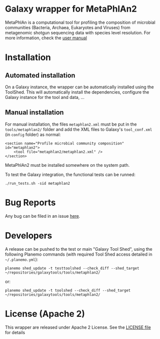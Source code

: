 Galaxy wrapper for MetaPhlAn2
=============================

MetaPhlAn is a computational tool for profiling the composition of microbial 
communities (Bacteria, Archaea, Eukaryotes and Viruses) from metagenomic shotgun 
sequencing data with species level resolution. For more information, check the 
[user manual](https://bitbucket.org/biobakery/metaphlan2)

# Installation

## Automated installation

On a Galaxy instance, the wrapper can be automatically installed using the 
ToolShed. This will automatically install the dependencies, configure the Galaxy
instance for the tool and data, ...

## Manual installation

For manual installation, the files `metaphlan2.xml` must be put in the `tools/metaphlan2/`
 folder and add the XML files to Galaxy's `tool_conf.xml` (in `config` folder) as 
normal:

```
<section name="Profile microbial community composition" id="metaphlan2">
    <tool file="metaphlan2/metaphlan2.xml" />
</section>
```

MetaPhlAn2 must be installed somewhere on the system path. 

To test the Galaxy integration, the functional tests can be runned:

```
./run_tests.sh -sid metaphlan2
```

# Bug Reports

Any bug can be filed in an issue [here](https://github.com/ASaiM/galaxytools/issues).

# Developers

A release can be pushed to the test or main "Galaxy Tool Shed", using the following 
Planemo commands (with required Tool Shed access detailed in `~/.planemo.yml`):

```
planemo shed_update -t testtoolshed --check_diff --shed_target ~/repositories/galaxytools/tools/metaphlan2/
```

or:

```
planemo shed_update -t toolshed --check_diff --shed_target ~/repositories/galaxytools/tools/metaphlan2/
```

# License (Apache 2) 

This wrapper are released under Apache 2 License. See the [LICENSE file](https://github.com/ASaiM/galaxytools/blob/master/LICENSE) for details